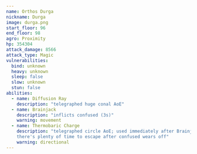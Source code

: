 ```yaml
---
name: Orthos Durga
nickname: Durga
image: durga.png
start_floor: 96
end_floor: 98
agro: Proximity
hp: 354304
attack_damage: 8566
attack_type: Magic
vulnerabilities:
  bind: unknown
  heavy: unknown
  sleep: false
  slow: unknown
  stun: false
abilities:
  - name: Diffusion Ray
    description: "telegraphed huge conal AoE"
  - name: Brainjack
    description: "inflicts confused (3s)"
    warning: movement
  - name: Thermobaric Charge
    description: "telegraphed circle AoE; used immediately after Brainjack, but
    there's plenty of time to escape after confused wears off"
    warning: directional
---
```

